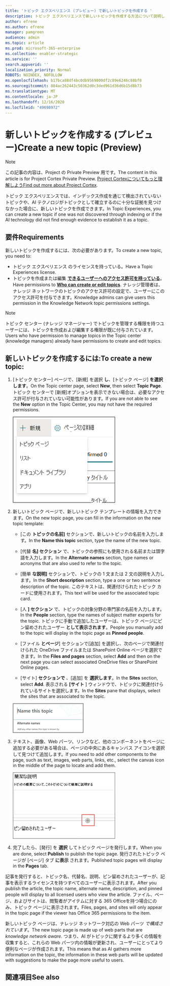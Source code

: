 ```yaml
---
title: 'トピック エクスペリエンス (プレビュー) で新しいトピックを作成する '
description: トピック エクスペリエンスで新しいトピックを作成する方法について説明します。
author: efrene
ms.author: efrene
manager: pamgreen
audience: admin
ms.topic: article
ms.prod: microsoft-365-enterprise
ms.collection: enabler-strategic
ms.service: ''
search.appverid: ''
localization_priority: Normal
ROBOTS: NOINDEX, NOFOLLOW
ms.openlocfilehash: b17bca88df4bc0db9569800df2c89e6246c88bf8
ms.sourcegitcommit: 884ac262443c50362d0c3ded961d36d6b15d8b73
ms.translationtype: MT
ms.contentlocale: ja-JP
ms.lasthandoff: 12/16/2020
ms.locfileid: "49698972"
---
```

# <a name="create-a-new-topic-preview"></a><span data-ttu-id="9430a-103">新しいトピックを作成する (プレビュー)</span><span class="sxs-lookup"><span data-stu-id="9430a-103">Create a new topic (Preview)</span></span>

> [!Note] 
> <span data-ttu-id="9430a-104">この記事の内容は、Project の Private Preview 用です。</span><span class="sxs-lookup"><span data-stu-id="9430a-104">The content in this article is for Project Cortex Private Preview.</span></span> <span data-ttu-id="9430a-105">[Project Cortexについてもっと理解しよう](https://aka.ms/projectcortex)</span><span class="sxs-lookup"><span data-stu-id="9430a-105">[Find out more about Project Cortex](https://aka.ms/projectcortex).</span></span>

<span data-ttu-id="9430a-106">トピック エクスペリエンスでは、インデックス作成を通じて検出されていないトピックや、AI テクノロジがトピックとして確立するのに十分な証拠を見つけなかった場合に、新しいトピックを作成できます。</span><span class="sxs-lookup"><span data-stu-id="9430a-106">In Topic Experiences, you can create a new topic if one was not discovered through indexing or if the AI technology did not find enough evidence to establish it as a topic.</span></span>

## <a name="requirements"></a><span data-ttu-id="9430a-107">要件</span><span class="sxs-lookup"><span data-stu-id="9430a-107">Requirements</span></span>

<span data-ttu-id="9430a-108">新しいトピックを作成するには、次の必要があります。</span><span class="sxs-lookup"><span data-stu-id="9430a-108">To create a new topic, you need to:</span></span>
- <span data-ttu-id="9430a-109">トピック エクスペリエンス のライセンスを持っている。</span><span class="sxs-lookup"><span data-stu-id="9430a-109">Have a Topic Experiences license.</span></span>
- <span data-ttu-id="9430a-110">トピックを作成または編集 [**できるユーザーへのアクセス許可を持っている**](https://docs.microsoft.com/microsoft-365/knowledge/topic-experiences-user-permissions)。</span><span class="sxs-lookup"><span data-stu-id="9430a-110">Have permissions to [**Who can create or edit topics**](https://docs.microsoft.com/microsoft-365/knowledge/topic-experiences-user-permissions).</span></span> <span data-ttu-id="9430a-111">ナレッジ管理者は、ナレッジ ネットワークのトピックのアクセス許可の設定で、ユーザーにこのアクセス許可を付与できます。</span><span class="sxs-lookup"><span data-stu-id="9430a-111">Knowledge admins can give users this permission in the Knowledge Network topic permissions settings.</span></span> 

> [!Note] 
> <span data-ttu-id="9430a-112">トピック センター (ナレッジ マネージャー) でトピックを管理する権限を持つユーザーには、トピックを作成および編集する権限が既に付与されています。</span><span class="sxs-lookup"><span data-stu-id="9430a-112">Users who have permission to manage topics in the Topic center (knowledge managers) already have permissions to create and edit topics.</span></span>

## <a name="to-create-a-new-topic"></a><span data-ttu-id="9430a-113">新しいトピックを作成するには:</span><span class="sxs-lookup"><span data-stu-id="9430a-113">To create a new topic:</span></span>

1. <span data-ttu-id="9430a-114">[トピック センター] ページで、[新規] を選択 **し**、[トピック ページ] **を選択します**。</span><span class="sxs-lookup"><span data-stu-id="9430a-114">On the Topic center page, select **New**, then select **Topic Page**.</span></span> <span data-ttu-id="9430a-115">トピック センターで [新規]オプションを表示できない場合は、必要なアクセス許可が付与されていない可能性があります。</span><span class="sxs-lookup"><span data-stu-id="9430a-115">If you are not able to see the **New** option in the Topic Center, you may not have the required permissions.</span></span>

    ![新しいトピック](../media/knowledge-management/k-new-topic.png)

2. <span data-ttu-id="9430a-117">新しいトピック ページで、新しいトピック テンプレートの情報を入力できます。</span><span class="sxs-lookup"><span data-stu-id="9430a-117">On the new topic page, you can fill in the information on the new topic template:</span></span>

    - <span data-ttu-id="9430a-118">[この **トピックの名前]** セクションで、新しいトピックの名前を入力します。</span><span class="sxs-lookup"><span data-stu-id="9430a-118">In the **Name this topic** section, type the name of the new topic.</span></span>
    
    - <span data-ttu-id="9430a-119">[代替 **名] セクション** で、トピックの参照にも使用される名前または頭字語を入力します。</span><span class="sxs-lookup"><span data-stu-id="9430a-119">In the **Alternate names** section, type names or acronyms that are also used to refer to the topic.</span></span>
    
    - <span data-ttu-id="9430a-120">[簡単 **な説明]** セクションで、トピックの 1 文または 2 文の説明を入力します。</span><span class="sxs-lookup"><span data-stu-id="9430a-120">In the **Short description** section, type a one or two sentence description of the topic.</span></span> <span data-ttu-id="9430a-121">このテキストは、関連付けられたトピック カードに使用されます。</span><span class="sxs-lookup"><span data-stu-id="9430a-121">This text will be used for the associated topic card.</span></span>
    
    - <span data-ttu-id="9430a-122">[人 **] セクション** で、トピックの対象分野の専門家の名前を入力します。</span><span class="sxs-lookup"><span data-stu-id="9430a-122">In the **People** section, type the names of subject matter experts for the topic.</span></span> <span data-ttu-id="9430a-123">トピックに手動で追加したユーザーは、トピック ページにピン留めされたユーザー **として表示されます**。</span><span class="sxs-lookup"><span data-stu-id="9430a-123">People you manually add to the topic will display in the topic page as **Pinned people**.</span></span>
    
    - <span data-ttu-id="9430a-124">[ファイル **とページ**] セクションで[追加] を選択し、次のページで関連付けられた OneDrive ファイルまたは SharePoint Online ページを選択できます。</span><span class="sxs-lookup"><span data-stu-id="9430a-124">In the **Files and pages** section, select **Add** and then on the next page you can select associated OneDrive files or SharePoint Online pages.</span></span>
    
    - <span data-ttu-id="9430a-125">[サイト] **セクションで** 、[追加] を **選択します**。</span><span class="sxs-lookup"><span data-stu-id="9430a-125">In the **Sites** section, select **Add**.</span></span> <span data-ttu-id="9430a-126">表示される  **[サイト** ] ウィンドウで、トピックに関連付けられているサイトを選択します。</span><span class="sxs-lookup"><span data-stu-id="9430a-126">In the  **Sites** pane that displays, select the sites that are associated to the topic.</span></span>

    ![新しいトピック ページ](../media/knowledge-management/k-new-topic-page.png)
    
3. <span data-ttu-id="9430a-128">テキスト、画像、Web パーツ、リンクなど、他のコンポーネントをページに追加する必要がある場合は、ページの中央にあるキャンバス アイコンを選択して見つけて追加します。</span><span class="sxs-lookup"><span data-stu-id="9430a-128">If you need to add other components to the page, such as text, images, web parts, links, etc., select the canvas icon in the middle of the page to locate and add them.</span></span>

    ![ページにアイテムを追加する](../media/knowledge-management/static-icon.png)

4. <span data-ttu-id="9430a-130">完了したら、[発行] を **選択** してトピック ページを発行します。</span><span class="sxs-lookup"><span data-stu-id="9430a-130">When you are done, select **Publish** to publish the topic page.</span></span> <span data-ttu-id="9430a-131">発行されたトピック ページが [ページ] タブ **に表示** されます。</span><span class="sxs-lookup"><span data-stu-id="9430a-131">Published topic pages will display in the **Pages** tab.</span></span>

<span data-ttu-id="9430a-132">記事を発行すると、トピック名、代替名、説明、ピン留めされたユーザーが、記事を表示するライセンスを持つすべてのユーザーに表示されます。</span><span class="sxs-lookup"><span data-stu-id="9430a-132">After you publish the article, the topic name, alternate name, description, and pinned people will display to all licensed users who view the article.</span></span> <span data-ttu-id="9430a-133">ファイル、ページ、およびサイトは、閲覧者がアイテムに対する 365 Officeを持つ場合にのみ、トピック ページに表示されます。</span><span class="sxs-lookup"><span data-stu-id="9430a-133">Files, pages, and sites will only appear in the topic page if the viewer has Office 365 permissions to the item.</span></span> 

<span data-ttu-id="9430a-134">新しいトピック ページは、ナレッジ ネットワーク対応の Web パーツ *で構成されています*。</span><span class="sxs-lookup"><span data-stu-id="9430a-134">The new topic page is made up of web parts that are *knowledge network aware*.</span></span> <span data-ttu-id="9430a-135">つまり、AI がトピックに関するより多くの情報を収集すると、これらの Web パーツ内の情報が更新され、ユーザーにとってより便利なページが作成されます。</span><span class="sxs-lookup"><span data-stu-id="9430a-135">This means that as AI gathers more information on the topic, the information in these web parts will be updated with suggestions to make the page more useful to users.</span></span>

## <a name="see-also"></a><span data-ttu-id="9430a-136">関連項目</span><span class="sxs-lookup"><span data-stu-id="9430a-136">See also</span></span>



  







